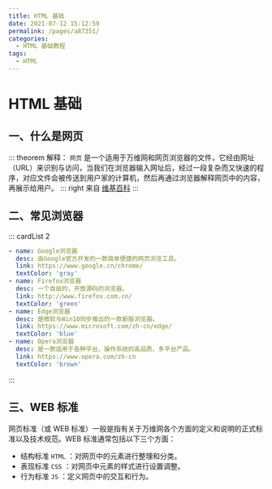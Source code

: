 ```yaml
---
title: HTML 基础
date: 2021-07-12 15:12:59
permalink: /pages/a87351/
categories:
  - HTML 基础教程
tags:
  - HTML
---
```

# HTML 基础

## 一、什么是网页

::: theorem 解释：
`网页` 是一个适用于万维网和网页浏览器的文件，它经由网址（URL）来识别与访问，当我们在浏览器输入网址后，经过一段复杂而又快速的程序，对应文件会被传送到用户家的计算机，然后再通过浏览器解释网页中的内容，再展示给用户。
::: right
来自 [维基百科](https://zh.wikipedia.org/wiki/%E7%B6%B2%E9%A0%81)
:::

## 二、常见浏览器

::: cardList 2
```yaml
- name: Google浏览器
  desc: 由Google官方开发的一款简单便捷的网页浏览工具。
  link: https://www.google.cn/chrome/
  textColor: 'gray'
- name: Firefox浏览器
  desc: 一个自由的，开放源码的浏览器。
  link: http://www.firefox.com.cn/
  textColor: 'green'
- name: Edge浏览器
  desc: 是微软与Win10同步推出的一款新版浏览器。
  link: https://www.microsoft.com/zh-cn/edge/
  textColor: 'blue'
- name: Opera浏览器
  desc: 是一款适用于各种平台、操作系统的高品质、多平台产品。
  link: https://www.opera.com/zh-cn
  textColor: 'brown'
```
:::

## 三、WEB 标准

网页标准（或 WEB 标准）一般是指有关于万维网各个方面的定义和说明的正式标准以及技术规范。WEB 标准通常包括以下三个方面：
* 结构标准 `HTML` ：对网页中的元素进行整理和分类。
* 表现标准 `CSS` ：对网页中元素的样式进行设置调整。
* 行为标准 `JS` ：定义网页中的交互和行为。
